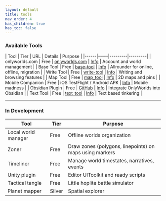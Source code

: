 ```yaml
---
layout: default
title: tools
nav_order: 4
has_children: true
has_toc: false
---
```

 
 

### Available Tools

| Tool | Tier | URL | Details | Purpose |
|------|-----|---------|---------|
| onlyworlds.com | Free | [onlyworlds.com](https://onlyworlds.com) | [Info](onlyworlds-com) | Account and world management |
| Base Tool | Free | [base-tool](https://base-tool.onlyworlds.com/) | [Info](base-tool) | Allrounder for online, offline, migration |
| Write Tool | Free | [write-tool](https://onlyworlds.github.io/write-tool/) | [Info](write-tool) | Writing and browsing features |
| Map Tool | Free | [map_tool](https://onlyworlds.com/map_tool) | [Info](map-tool) | 2D maps and pins  |
| Mobile Companion | Free | iOS TestFlight / Android APK | [Info](mobile-companion) | Mobile madness |
| Obsidian Plugin | Free | [GitHub](https://github.com/OnlyWorlds/obsidian-plugin) | [Info](obsidian-plugin) | Integrate OnlyWorlds into Obsidian |
| Text Tool | Free | [text_tool](https://onlyworlds.com/text_tool) | [Info](text-tool) | Text based tinkering |

 
---

### In Development

| Tool | Tier | Purpose |
|------|------|---------|
| Local world manager | Free | Offline worlds organization 
| Zoner | Free | Draw zones (polygons, linepoints) on maps using markers
| Timeliner | Free | Manage world timestates, narratives, events
| Unity plugin | Free | Editor UIToolkit and ready scripts  
| Tactical tangle | Free | Little hoplite battle simulator
| Planet mapper | Silver | Spatial explorer

 
 